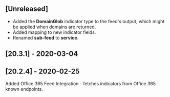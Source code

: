 ## [Unreleased]
- Added the **DomainGlob** indicator type to the feed's output, which might be applied when domains are returned.
- Added mapping to new indicator fields.
- Renamed **sub-feed** to **service**.


## [20.3.1] - 2020-03-04


## [20.2.4] - 2020-02-25
Added Office 365 Feed Integration - fetches indicators from Office 365 known endpoints.
